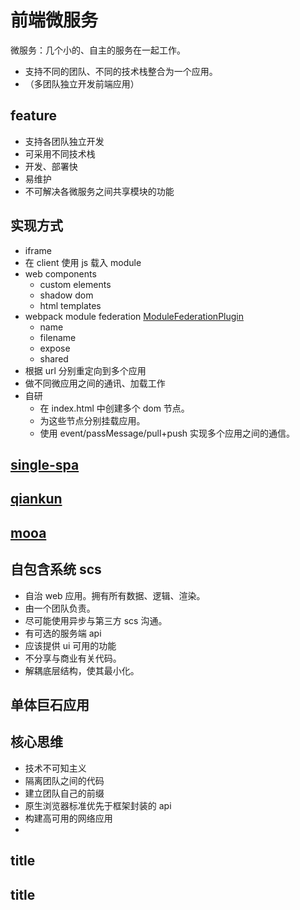 # 前端微服务

微服务：几个小的、自主的服务在一起工作。

- 支持不同的团队、不同的技术栈整合为一个应用。
- （多团队独立开发前端应用）

## feature

- 支持各团队独立开发
- 可采用不同技术栈
- 开发、部署快
- 易维护
- 不可解决各微服务之间共享模块的功能

## 实现方式

- iframe
- 在 client 使用 js 载入 module
- web components
  - custom elements
  - shadow dom
  - html templates
- webpack module federation [ModuleFederationPlugin]()
  - name
  - filename
  - expose
  - shared
- 根据 url 分别重定向到多个应用
- 做不同微应用之间的通讯、加载工作
- 自研
  - 在 index.html 中创建多个 dom 节点。
  - 为这些节点分别挂载应用。
  - 使用 event/passMessage/pull+push 实现多个应用之间的通信。

## [single-spa](https://www.npmjs.com/package/single-spa)

## [qiankun](https://www.npmjs.com/package/qiankun)

## [mooa]()

## 自包含系统 scs

- 自治 web 应用。拥有所有数据、逻辑、渲染。
- 由一个团队负责。
- 尽可能使用异步与第三方 scs 沟通。
- 有可选的服务端 api
- 应该提供 ui 可用的功能
- 不分享与商业有关代码。
- 解耦底层结构，使其最小化。

## 单体巨石应用

## 核心思维

- 技术不可知主义
- 隔离团队之间的代码
- 建立团队自己的前缀
- 原生浏览器标准优先于框架封装的 api
- 构建高可用的网络应用
-

## title

## title
